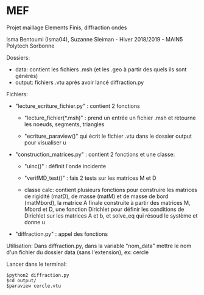 # MEF
Projet maillage Elements Finis, diffraction ondes

Isma Bentoumi (Isma04), Suzanne Sleiman - Hiver 2018/2019 - MAIN5 Polytech Sorbonne

Dossiers:
  - data: contient les fichiers .msh (et les .geo à partir des quels ils sont générés)
  - output: fichiers .vtu après avoir lancé diffraction.py 
  
 Fichiers:
  - "lecture_ecriture_fichier.py" : contient 2 fonctions
  
       - "lecture_fichier(*.msh)" : prend un entrée un fichier .msh et retourne les noeuds, segments, triangles 
        
       - "ecriture_paraview()" qui écrit le fichier .vtu dans le dossier output pour visualiser u 
  - "construction_matrices.py" : contient 2 fonctions et une classe:
  
       - "uinc()" : définit l'onde incidente 
        
       - "verifMD_test()" : fais 2 tests sur les matrices M et D 
        
       - classe calc: contient plusieurs fonctions pour construire les matrices de rigidité (matD), de masse (matM) et de 
          masse de bord (matMbord), la matrice A finale construite à partir des matrices M, Mbord et D, une fonction Dirichlet 
          pour définir les conditions de Dirichlet sur les matrices A et b, et solve_eq qui résoud le système et donne u
  - "diffraction.py" : appel des fonctions 
  
  
  Utilisation:
  Dans diffraction.py, dans la variable "nom_data" mettre le nom d'un fichier du dossier data (sans l'extension), ex: cercle
  
Lancer dans le terminal:

    $python2 diffraction.py
    $cd output/
    $paraview cercle.vtu 

          
        
